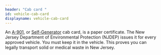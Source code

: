 ```yaml
---
header: "Cab card "
id: vehicle-cab-card
displayname: vehicle-cab-card
---
```

An [A-901](https://dep.nj.gov/wastedecals/commercial-solid-waste-transporters/), or [Self-Generator](https://dep.nj.gov/wastedecals/self-generator-solid-waste-transporters/) cab card, is a paper certificate. The New Jersey Department of Environmental Protection (NJDEP) issues it for every approved vehicle. You must keep it in the vehicle. This proves you can legally transport solid or medical waste in New Jersey.
